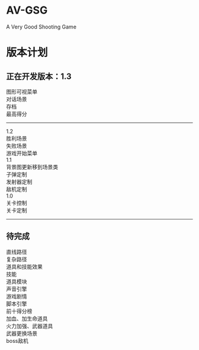 AV-GSG
======
A Very Good Shooting Game 

版本计划
========

正在开发版本：1.3
---------------
  
图形可视菜单  
对话场景  
存档  
最高得分  

---------------------------------------
  
1.2  
胜利场景  
失败场景  
游戏开始菜单  
1.1  
背景图更新移到场景类  
子弹定制  
发射器定制  
敌机定制  
1.0  
关卡控制  
关卡定制  

---------------------------------------
  
待完成
-------

直线路径  
复杂路径  
道具和技能效果  
技能  
道具模块  
声音引擎  
游戏剧情  
脚本引擎  
前十得分榜  
加血、加生命道具  
火力加强、武器道具  
武器更换场景  
boss敌机  
